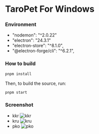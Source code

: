 TaroPet For Windows
=============

### Environment ###
- "nodemon": "^2.0.22"
- "electron": "24.3.1"
- "electron-store": "^8.1.0",
- "@electron-forge/cli": "^6.2.1",

### How to build ###

```sh
pnpm install
```

Then, to build the source, run:

```sh
pnpm start
```

### Screenshot ###

- kkr
![kkr](https://inhami.com/static/githubImage/TaroPet-For-Windows/kkr.png)
- kru
![kru](https://inhami.com/static/githubImage/TaroPet-For-Windows/kru.png)
- pko
![pko](https://inhami.com/static/githubImage/TaroPet-For-Windows/pko.png)